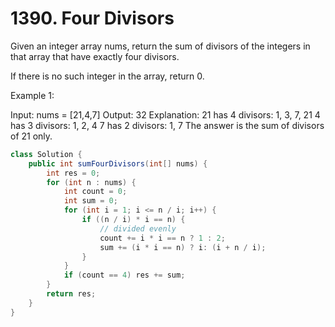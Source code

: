 # 1390. Four Divisors

Given an integer array nums, return the sum of divisors of the integers in that array that have exactly four divisors.

If there is no such integer in the array, return 0.


Example 1:

Input: nums = [21,4,7]
Output: 32
Explanation:
21 has 4 divisors: 1, 3, 7, 21
4 has 3 divisors: 1, 2, 4
7 has 2 divisors: 1, 7
The answer is the sum of divisors of 21 only.

```java
class Solution {
    public int sumFourDivisors(int[] nums) {
        int res = 0;
        for (int n : nums) {
            int count = 0;
            int sum = 0;
            for (int i = 1; i <= n / i; i++) {
                if ((n / i) * i == n) {
                    // divided evenly
                    count += i * i == n ? 1 : 2;
                    sum += (i * i == n) ? i: (i + n / i);
                }
            }
            if (count == 4) res += sum;
        }
        return res;
    }
}
```